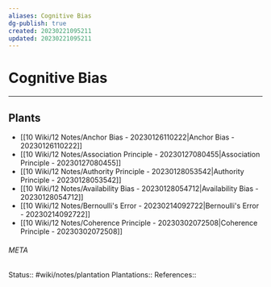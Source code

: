 ```yaml
---
aliases: Cognitive Bias
dg-publish: true
created: 20230221095211
updated: 20230221095211
---
```

# Cognitive Bias
---



## Plants
- [[10 Wiki/12 Notes/Anchor Bias - 20230126110222\|Anchor Bias - 20230126110222]]
- [[10 Wiki/12 Notes/Association Principle - 20230127080455\|Association Principle - 20230127080455]]
- [[10 Wiki/12 Notes/Authority Principle - 20230128053542\|Authority Principle - 20230128053542]]
- [[10 Wiki/12 Notes/Availability Bias - 20230128054712\|Availability Bias - 20230128054712]]
- [[10 Wiki/12 Notes/Bernoulli's Error - 20230214092722\|Bernoulli's Error - 20230214092722]]
- [[10 Wiki/12 Notes/Coherence Principle - 20230302072508\|Coherence Principle - 20230302072508]]




###### META
Status:: #wiki/notes/plantation
Plantations:: 
References:: 
